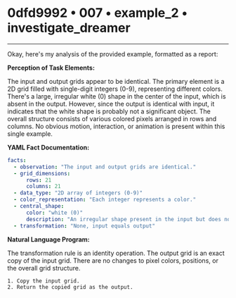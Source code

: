# 0dfd9992 • 007 • example_2 • investigate_dreamer

---
Okay, here's my analysis of the provided example, formatted as a report:

**Perception of Task Elements:**

The input and output grids appear to be identical. The primary element is a 2D grid filled with single-digit integers (0-9), representing different colors. There's a large, irregular white (0) shape in the center of the input, which is absent in the output. However, since the output is identical with input, it indicates that the white shape is probably not a significant object. The overall structure consists of various colored pixels arranged in rows and columns. No obvious motion, interaction, or animation is present within this single example.

**YAML Fact Documentation:**



```yaml
facts:
  - observation: "The input and output grids are identical."
  - grid_dimensions:
      rows: 21
      columns: 21
  - data_type: "2D array of integers (0-9)"
  - color_representation: "Each integer represents a color."
  - central_shape:
      color: "white (0)"
      description: "An irregular shape present in the input but does not seem to influence output."
  - transformation: "None, input equals output"

```



**Natural Language Program:**

The transformation rule is an identity operation. The output grid is an exact copy of the input grid. There are no changes to pixel colors, positions, or the overall grid structure.



```
1. Copy the input grid.
2. Return the copied grid as the output.

```
